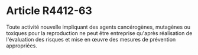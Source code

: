 # Article R4412-63

  
Toute activité nouvelle impliquant des agents cancérogènes, mutagènes ou toxiques pour la reproduction ne peut être entreprise qu'après réalisation de l'évaluation des risques et mise en œuvre des mesures de prévention appropriées.